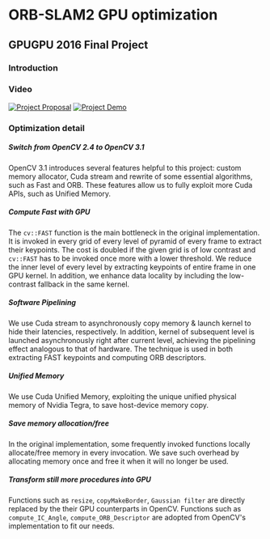 
# ORB-SLAM2 GPU optimization
## GPUGPU 2016 Final Project


### Introduction

### Video

[![Project Proposal](https://thumbnail.jpg)](https://www.youtube.com/watch?v=ID_HERE)
[![Project Demo](https://thumbnail.jpg)](https://www.youtube.com/watch?v=ID_HERE)

### Optimization detail

##### Switch from OpenCV 2.4 to OpenCV 3.1
OpenCV 3.1 introduces several features helpful to this project: custom memory allocator, 
Cuda stream and rewrite of some essential algorithms, such as Fast and ORB.
These features allow us to fully exploit more Cuda APIs, such as Unified Memory.

##### Compute Fast with GPU
The `cv::FAST` function is the main bottleneck in the original implementation.  It is invoked in
every grid of every level of pyramid of every frame to extract their keypoints.  The cost is doubled
if the given grid is of low contrast and `cv::FAST` has to be invoked once more with a lower threshold.
We reduce the inner level of every level by extracting keypoints of entire frame in one GPU kernel.  In
addition, we enhance data locality by including the low-contrast fallback in the same kernel.

##### Software Pipelining
We use Cuda stream to asynchronously copy memory & launch kernel to hide their latencies, respectively.
In addition, kernel of subsequent level is launched asynchronously right after current level, achieving
the pipelining effect analogous to that of hardware.  The technique is used in both extracting
FAST keypoints and computing ORB descriptors.

##### Unified Memory
We use Cuda Unified Memory, exploiting the unique unified physical memory of Nvidia Tegra, to save host-device
memory copy.

##### Save memory allocation/free
In the original implementation, some frequently invoked functions locally allocate/free memory in every invocation.
We save such overhead by allocating memory once and free it when it will no longer be used.

##### Transform still more procedures into GPU
Functions such as `resize`, `copyMakeBorder`, `Gaussian filter` are directly replaced by the their GPU counterparts
in OpenCV.  Functions such as `compute_IC_Angle`, `compute_ORB_Descriptor` are adopted from OpenCV's
implementation to fit our needs.
